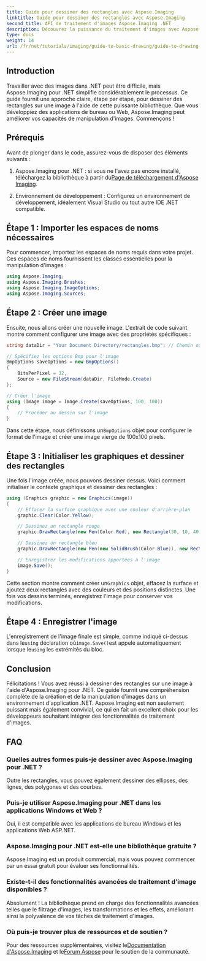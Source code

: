 ```yaml
---
title: Guide pour dessiner des rectangles avec Aspose.Imaging
linktitle: Guide pour dessiner des rectangles avec Aspose.Imaging
second_title: API de traitement d'images Aspose.Imaging .NET
description: Découvrez la puissance du traitement d'images avec Aspose.Imaging pour .NET dans ce guide complet. Apprenez à créer et à manipuler des images, en vous concentrant plus particulièrement sur le dessin de rectangles avec des couleurs et des tailles personnalisées.
type: docs
weight: 14
url: /fr/net/tutorials/imaging/guide-to-basic-drawing/guide-to-drawing-rectangle/
---
```

## Introduction

Travailler avec des images dans .NET peut être difficile, mais Aspose.Imaging pour .NET simplifie considérablement le processus. Ce guide fournit une approche claire, étape par étape, pour dessiner des rectangles sur une image à l'aide de cette puissante bibliothèque. Que vous développiez des applications de bureau ou Web, Aspose.Imaging peut améliorer vos capacités de manipulation d'images. Commençons !

## Prérequis

Avant de plonger dans le code, assurez-vous de disposer des éléments suivants :

1.  Aspose.Imaging pour .NET : si vous ne l'avez pas encore installé, téléchargez la bibliothèque à partir du[Page de téléchargement d'Aspose Imaging](https://releases.aspose.com/imaging/net/).

2. Environnement de développement : Configurez un environnement de développement, idéalement Visual Studio ou tout autre IDE .NET compatible.

## Étape 1 : Importer les espaces de noms nécessaires

Pour commencer, importez les espaces de noms requis dans votre projet. Ces espaces de noms fournissent les classes essentielles pour la manipulation d'images :

```csharp
using Aspose.Imaging;
using Aspose.Imaging.Brushes;
using Aspose.Imaging.ImageOptions;
using Aspose.Imaging.Sources;
```

## Étape 2 : Créer une image

Ensuite, nous allons créer une nouvelle image. L'extrait de code suivant montre comment configurer une image avec des propriétés spécifiques :

```csharp
string dataDir = "Your Document Directory/rectangles.bmp"; // Chemin où l'image sera enregistrée

// Spécifiez les options Bmp pour l'image
BmpOptions saveOptions = new BmpOptions()
{
    BitsPerPixel = 32,
    Source = new FileStream(dataDir, FileMode.Create)
};

// Créer l'image
using (Image image = Image.Create(saveOptions, 100, 100))
{
    // Procéder au dessin sur l'image
}
```

 Dans cette étape, nous définissons un`BmpOptions` objet pour configurer le format de l'image et créer une image vierge de 100x100 pixels.

## Étape 3 : Initialiser les graphiques et dessiner des rectangles

Une fois l'image créée, nous pouvons dessiner dessus. Voici comment initialiser le contexte graphique et dessiner des rectangles :

```csharp
using (Graphics graphic = new Graphics(image))
{
    // Effacer la surface graphique avec une couleur d'arrière-plan
    graphic.Clear(Color.Yellow);

    // Dessinez un rectangle rouge
    graphic.DrawRectangle(new Pen(Color.Red), new Rectangle(30, 10, 40, 80));

    // Dessinez un rectangle bleu
    graphic.DrawRectangle(new Pen(new SolidBrush(Color.Blue)), new Rectangle(10, 30, 80, 40));

    // Enregistrer les modifications apportées à l'image
    image.Save();
}
```

 Cette section montre comment créer un`Graphics` objet, effacez la surface et ajoutez deux rectangles avec des couleurs et des positions distinctes. Une fois vos dessins terminés, enregistrez l'image pour conserver vos modifications.

## Étape 4 : Enregistrer l'image

 L'enregistrement de l'image finale est simple, comme indiqué ci-dessus dans le`using` déclaration où`image.Save()`est appelé automatiquement lorsque le`using` les extrémités du bloc.

## Conclusion

Félicitations ! Vous avez réussi à dessiner des rectangles sur une image à l'aide d'Aspose.Imaging pour .NET. Ce guide fournit une compréhension complète de la création et de la manipulation d'images dans un environnement d'application .NET. Aspose.Imaging est non seulement puissant mais également convivial, ce qui en fait un excellent choix pour les développeurs souhaitant intégrer des fonctionnalités de traitement d'images.

## FAQ

### Quelles autres formes puis-je dessiner avec Aspose.Imaging pour .NET ?
Outre les rectangles, vous pouvez également dessiner des ellipses, des lignes, des polygones et des courbes.

### Puis-je utiliser Aspose.Imaging pour .NET dans les applications Windows et Web ?
Oui, il est compatible avec les applications de bureau Windows et les applications Web ASP.NET.

### Aspose.Imaging pour .NET est-elle une bibliothèque gratuite ?
Aspose.Imaging est un produit commercial, mais vous pouvez commencer par un essai gratuit pour évaluer ses fonctionnalités.

### Existe-t-il des fonctionnalités avancées de traitement d’image disponibles ?
Absolument ! La bibliothèque prend en charge des fonctionnalités avancées telles que le filtrage d'images, les transformations et les effets, améliorant ainsi la polyvalence de vos tâches de traitement d'images.

### Où puis-je trouver plus de ressources et de soutien ?
 Pour des ressources supplémentaires, visitez le[Documentation d'Aspose.Imaging](https://reference.aspose.com/imaging/net/) et le[Forum Aspose](https://forum.aspose.com/) pour le soutien de la communauté.